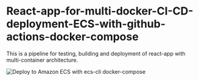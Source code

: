 # React-app-for-multi-docker-CI-CD-deployment-ECS-with-github-actions-docker-compose
This is a pipeline for testing, building and deployment of react-app with multi-container architecture.


![Deploy to Amazon ECS with ecs-cli docker-compose](https://github.com/kkkooosss/React-app-for-multi-docker-CI-CD-deployment-to-ecs/workflows/Deploy%20to%20Amazon%20ECS%20with%20ecs-cli%20docker-compose/badge.svg)
